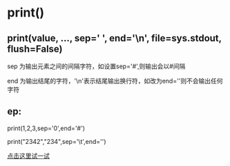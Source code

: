 # print()
## print(value, ..., sep=' ', end='\n', file=sys.stdout, flush=False)
sep 为输出元素之间的间隔字符，如设置sep='#',则输出会以#间隔  

end 为输出结尾的字符，'\n'表示结尾输出换行符，如改为end=''则不会输出任何字符 

## ep:
print(1,2,3,sep='0',end='#') 

print("2342","234",sep='\t',end='') 

[点击这里试一试](https://gyxqq-crispy-bassoon-979qvpq9jgpcpxg6.github.dev/)